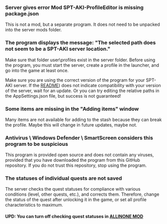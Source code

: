 ### Server gives error Mod SPT-AKI-ProfileEditor is missing package.json
This is not a mod, but a separate program. It does not need to be unpacked into the server mods folder.

### The program displays the message: "The selected path does not seem to be a SPT-AKI server location."
Make sure that folder user\profiles exist in the server folder. Before using the program, you must start the server, create a profile in the launcher, and go into the game at least once.

Make sure you are using the correct version of the program for your SPT-AKI server. If the [README](ENGREADME.md)) does not indicate compatibility with your version of the server, wait for an update. Or you can try editing the relative paths in the AppSettings.json file, but success is not guaranteed!

### Some items are missing in the "Adding items" window
Many items are not available for adding to the stash because they can break the profile. Maybe this will change in future updates, maybe not.

### Antivirus \ Windows Defender \ SmartScreen considers this program to be suspicious
This program is provided open source and does not contain any viruses, provided that you have downloaded the program from this GitHub repository. If you do not trust this repository, stop using the program.

### The statuses of individual quests are not saved
The server checks the quest statuses for compliance with various conditions (level, other quests, etc.), and corrects them. Therefore, change the status of the quest after unlocking it in the game, or set all profile characteristics to maximum.
#### UPD: You can turn off checking quest statuses in [ALLINONE MOD](https://hub.sp-tarkov.com/files/file/1-allinone-mod/)
